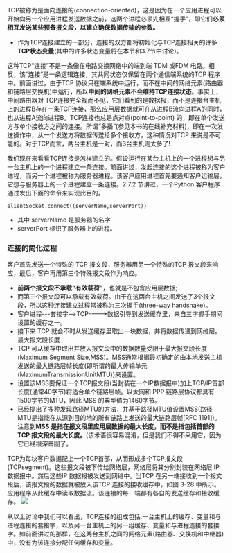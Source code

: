 TCP被称为是面向连接的(connection-oriented)，这是因为在一个应用进程可以开始向另一个应用进程发送数据之前，这两个进程必须先相互“握手”​，即它们**必须相互发送某些预备报文段，以建立确保数据传输的参数。**
- 作为TCP连接建立的一部分，连接的双方都将初始化与TCP连接相关的许多**TCP状态变量**(其中的许多状态变量将在本节和3.7节中讨论)。

这种TCP“连接”不是一条像在电路交换网络中的端到端 TDM 或FDM 电路。相反，该“连接”是一条逻辑连接，其共同状态仅保留在两个通信端系统的TCP 程序中。前面讲过，由于TCP 协议只在端系统中运行，而不在中间的网络元素(路由器和链路层交换机)中运行，所以**中间的网络元素不会维持TCP连接状态**。事实上，中间路由器对 TCP连接完全视而不见，它们看到的是数据报，而不是连接台主机上的进程B存在一条TCP连接，那么应用层数据就可在从进程B流向进程A的同时，也从进程A流向进程B。TCP连接也总是点对点(point-to-point) 的，即在单个发送方与单个接收方之间的连接。所谓“多播”(参见本书的在线补充材料)，即在一次发送操作中，从一个发送方将数据传送给多个接收方，这种情况对TCP 来说是不可能的。对于TCP而言，两台主机是一对，而3台主机则太多了!

我们现在来看看TCP连接是怎样建立的。假设运行在某台主机上的一个进程想与另一台主机上的一个进程建立一条连接。前面讲过，发起连接的这个进程被称为客户进程，而另一个进程被称为服务器进程。该客户应用进程首先要通知客户运输层，它想与服务器上的一个进程建立一条连接。2.7.2 节讲过，一个Python 客户程序通过发出下面的命令来实现此目的。
```
elientSocket.connect((serverName,serverPort))
```
- 其中 serverName 是服务器的名字
- serverPort 标识了服务器上的进程。
### 连接的简化过程
客户首先发送一个特殊的 TCP 报文段，服务器用另一个特殊的TCP 报文段来响应，最后，客户再用第三个特殊报文段作为响应。
- **前两个报文段不承载“有效载荷”**，也就是不包含应用层数据;
- 而第三个报文段可以承载有效载荷。由于在这两台主机之间发送了3个报文段，所以这种连接建立过程常被称为三次握手(three-way handshake)。
- 客户进程---套接字-->TCP---->数据引导到发送缓存里，来自三字握手期间设置的缓存之一。
- 接下来 TCP 就会不时从发送缓存里取出一块数据，并将数据传递到网络层。
最大报文段长度
- TCP 可从缓存中取出并放入报文段中的数据数量受限于最大报文段长度(Maximum Segment Size,MSS)。MSS通常根据最初确定的由本地发送主机发送的最大链路层帧长度(即所谓的最大传输单元(MaximumTransmissionUnitMTU))来设置。
- 设置该MSS要保证一个TCP报文段(当封装在一个IP数据报中)加上TCP/IP首部长度(通常40字节)将适合单个链路层帧。以太网和 PPP 链路层协议都具有1500字节的MTU，因此 MSS 的典型值为1460字节。
- 已经提出了多种发现路径MTU的方法，并基于路径MTU值设置MSS(路径MTU是指能在从源到目的地的所有链路上发送的最大链路层帧[RFC 1191])。注意到**MSS 是指在报文段里应用层数据的最大长度，而不是指包括首部的 TCP 报文段的最大长度。**(该术语很容易混淆，但是我们不得不采用它，因为它已经根深蒂固了。

TCP为每块客户数据配上一个TCP首部，从而形成多个TCP报文段(TCPsegment)。这些报文段被下传给网络层，网络层将其分别封装在网络层 IP 数据报中。然后这些IP 数据报被发送到网络中。当TCP 在另一端接收到一个报文段后，该报文段的数据就被放入该TCP 连接的接收缓存中，如图 3-28 中所示。应用程序从此缓存中读取数据流。该连接的每一端都有各自的发送缓存和接收缓存。
![](Pasted%20image%2020250602181242.png)

从以上讨论中我们可以看出，TCP连接的组成包括:一台主机上的缓存、变量和与进程连接的套接字，以及另一台主机上的另一组缓存、变量和与进程连接的套接字。如前面讲过的那样，在这两台主机之间的网络元素(路由器、交换机和中继器)中，没有为该连接分配任何缓存和变量。
